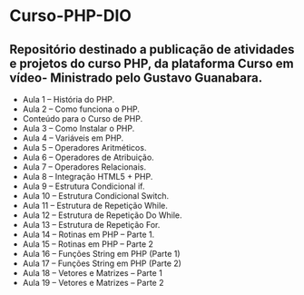 # Curso-PHP-DIO

## Repositório destinado a publicação de atividades e projetos do curso PHP, da plataforma Curso em vídeo- Ministrado pelo Gustavo Guanabara.

- Aula 1 – História do PHP.
- Aula 2 – Como funciona o PHP.
- Conteúdo para o Curso de PHP.
- Aula 3 – Como Instalar o PHP.
- Aula 4 – Variáveis em PHP.
- Aula 5 – Operadores Aritméticos.
- Aula 6 – Operadores de Atribuição.
- Aula 7 – Operadores Relacionais.
- Aula 8 – Integração HTML5 + PHP.
- Aula 9 – Estrutura Condicional if.
- Aula 10 – Estrutura Condicional Switch.
- Aula 11 – Estrutura de Repetição While.
- Aula 12 – Estrutura de Repetição Do While.
- Aula 13 – Estrutura de Repetição For.
- Aula 14 – Rotinas em PHP – Parte 1.
- Aula 15 – Rotinas em PHP – Parte 2
- Aula 16 – Funções String em PHP (Parte 1)
- Aula 17 – Funções String em PHP (Parte 2)
- Aula 18 – Vetores e Matrizes – Parte 1
- Aula 19 – Vetores e Matrizes – Parte 2
